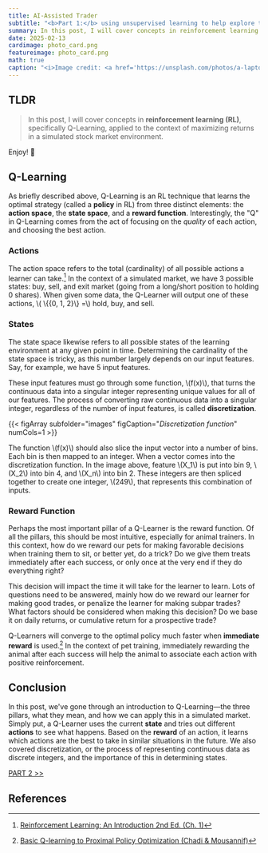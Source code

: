 ```yaml
---
title: AI-Assisted Trader
subtitle: "<b>Part 1:</b> using unsupervised learning to help explore trading decisions."
summary: In this post, I will cover concepts in reinforcement learning (RL), specifically Q-Learning, applied to the context of maximizing returns in a simulated stock market environment.
date: 2025-02-13
cardimage: photo_card.png
featureimage: photo_card.png
math: true
caption: "<i>Image credit: <a href='https://unsplash.com/photos/a-laptop-computer-sitting-on-top-of-a-wooden-desk-sWcGobBWk4A' style='color: #7977e2;'>unsplash.com</a></i>"
---
```


## TLDR
> In this post, I will cover concepts in **reinforcement learning (RL)**, specifically Q-Learning, applied to the context of maximizing returns in a simulated stock market environment.

Enjoy! 🙂

## Q-Learning
As briefly described above, Q-Learning is an RL technique that learns the optimal strategy (called a **policy** in RL) from three distinct elements: the **action space**, the **state space**, and a **reward function**. Interestingly, the "Q" in Q-Learning comes from the act of focusing on the *quality* of each action, and choosing the best action.

### Actions
The action space refers to the total (cardinality) of all possible actions a learner can take.[^1] In the context of a simulated market, we have 3 possible states: buy, sell, and exit market (going from a long/short position to holding 0 shares). When given some data, the Q-Learner will output one of these actions, \\( \\{{0, 1, 2}\\} =\\) hold, buy, and sell.

### States
The state space likewise refers to all possible states of the learning environment at any given point in time. Determining the cardinality of the state space is tricky, as this number largely depends on our input features. Say, for example, we have 5 input features. 

These input features must go through some function, \\(f(x)\\), that turns the continuous data into a singular integer representing unique values for all of our features. The process of converting raw continuous data into a singular integer, regardless of the number of input features, is called **discretization**.

{{< figArray subfolder="images" figCaption="<i>Discretization function</i>" numCols=1 >}}

The function \\(f(x)\\) should also slice the input vector into a number of bins. Each bin is then mapped to an integer. When a vector comes into the discretization function. In the image above, feature \\(X_1\\) is put into bin 9, \\(X_2\\) into bin 4, and \\(X_n\\) into bin 2. These integers are then spliced together to create one integer, \\(249\\), that represents this combination of inputs. 

### Reward Function
Perhaps the most important pillar of a Q-Learner is the reward function. Of all the pillars, this should be most intuitive, especially for animal trainers. In this context, how do we reward our pets for making favorable decisions when training them to sit, or better yet, do a trick? Do we give them treats immediately after each success, or only once at the very end if they do everything right? 

This decision will impact the time it will take for the learner to learn. Lots of questions need to be answered, mainly how do we reward our learner for making good trades, or penalize the learner for making subpar trades? What factors should be considered when making this decision? Do we base it on daily returns, or cumulative return for a prospective trade?

Q-Learners will converge to the optimal policy much faster when **immediate reward** is used.[^2] In the context of pet training, immediately rewarding the animal after each success will help the animal to associate each action with positive reinforcement.

## Conclusion
In this post, we've gone through an introduction to Q-Learning—the three pillars, what they mean, and how we can apply this in a simulated market. Simply put, a Q-Learner uses the current **state** and tries out different **actions** to see what happens. Based on the **reward** of an action, it learns which actions are the best to take in similar situations in the future. We also covered discretization, or the process of representing continuous data as discrete integers, and the importance of this in determining states.

[PART 2 >>](https://slasch-portfolio.netlify.app/blogs/ai-trader-pt2/)

## References
[^1]: [Reinforcement Learning: An Introduction 2nd Ed. (Ch. 1)](http://incompleteideas.net/book/RLbook2020.pdf)
[^2]: [Basic Q-learning to Proximal Policy Optimization (Chadi & Mousannif)](https://arxiv.org/pdf/2304.00026)